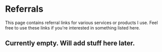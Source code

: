 # Referrals

This page contains referral links for various services or products I use. Feel free to use these links if you're interested in something listed here.


## Currently empty. Will add stuff here later.
